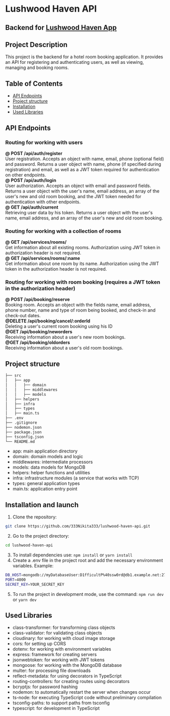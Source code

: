 # Lushwood Haven API
## Backend for [Lushwood Haven App](https://github.com/333Nikita333/lushwood-haven)

## Project Description
This project is the backend for a hotel room booking application. It provides an API for registering and authenticating users, as well as viewing, managing and booking rooms.


## Table of Contents

- [API Endpoints](#api-endpoints)
- [Project structure](#project-structure)
- [Installation](#installation-and-launch)
- [Used Libraries](#used-libraries)

## API Endpoints
### Routing for working with users
**@ POST /api/auth/register**
<br>User registration. Accepts an object with name, email, phone (optional field) and password. Returns a user object with name, phone (if specified during registration) and email, as well as a JWT token required for authentication on other endpoints.
<br>**@ POST /api/auth/login**
<br>User authorization. Accepts an object with email and password fields. Returns a user object with the user's name, email address, an array of the user's new and old room booking, and the JWT token needed for authentication with other endpoints.
<br>**@ GET /api/auth/current**
<br>Retrieving user data by his token. Returns a user object with the user's name, email address, and an array of the user's new and old room booking.
### Routing for working with a collection of rooms
**@ GET /api/services/rooms/**
<br>Get information about all existing rooms. Authorization using JWT token in authorization header is not required.
<br>**@ GET /api/services/rooms/:name**
<br>Get information about one room by its name. Authorization using the JWT token in the authorization header is not required.
### Routing for working with room booking (requires a JWT token in the authorization header)
**@ POST /api/booking/reserve**
<br>Booking room. Accepts an object with the fields name, email address, phone number, name and type of room being booked, and check-in and check-out dates.
<br>**@DELETE /api/booking/cancel/:orderId**
<br>Deleting a user's current room booking using his ID
<br>**@GET /api/booking/neworders**
<br>Receiving information about a user's new room bookings.
<br>**@GET /api/booking/oldorders**
<br>Receiving information about a user's old room bookings.

## Project structure
```bash
├── src
│   ├── app
│   │   ├── domain
│   │   ├── middlewares
│   │   ├── models
│   ├── helpers
│   ├── infra
│   ├── types
│   ├── main.ts
├── .env
├── .gitignore
├── nodemon.json
├── package.json
├── tsconfig.json
└── README.md
```

- app: main application directory
- domain: domain models and logic
- middlewares: intermediate processors
- models: data models for MongoDB
- helpers: helper functions and utilities
- infra: infrastructure modules (a service that works with TCP)
- types: general application types
- main.ts: application entry point

## Installation and launch
1. Clone the repository:
```bash
git clone https://github.com/333Nikita333/lushwood-haven-api.git
```
2. Go to the project directory:
```bash
cd lushwood-haven-api
```
3. To install dependencies use: `npm install` or `yarn install`
4. Create a .env file in the project root and add the necessary environment variables. Example:
```bash
DB_HOST=mongodb://myDatabaseUser:D1fficultP%40ssw0rd@db1.example.net:27017,db2.example.net:2500/?replicaSet=test&connectTimeoutMS=300000
PORT=4000
SECRET_KEY=YOUR_SECRET_KEY
```
5. To run the project in development mode, use the command: `npm run dev` or `yarn dev`

## Used Libraries
- class-transformer: for transforming class objects
- class-validator: for validating class objects
- cloudinary: for working with cloud image storage
- cors: for setting up CORS
- dotenv: for working with environment variables
- express: framework for creating servers
- jsonwebtoken: for working with JWT tokens
- mongoose: for working with the MongoDB database
- multer: for processing file downloads
- reflect-metadata: for using decorators in TypeScript
- routing-controllers: for creating routes using decorators
- bcryptjs: for password hashing
- nodemon: to automatically restart the server when changes occur
- ts-node: for executing TypeScript code without preliminary compilation
- tsconfig-paths: to support paths from tsconfig
- typescript: for development in TypeScript
